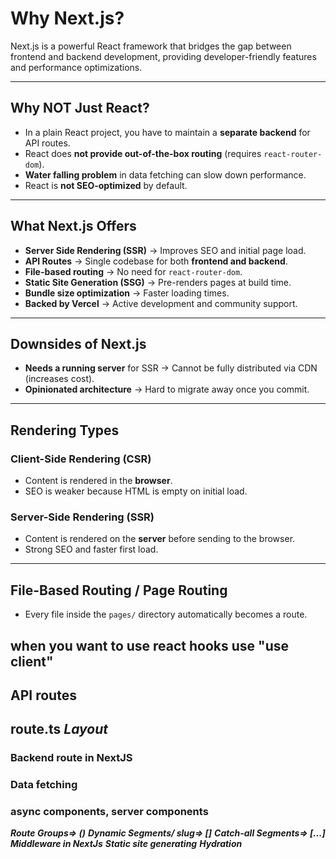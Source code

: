 # Why Next.js?

Next.js is a powerful React framework that bridges the gap between frontend and backend development, providing developer-friendly features and performance optimizations.

---

## Why NOT Just React?

- In a plain React project, you have to maintain a **separate backend** for API routes.
- React does **not provide out-of-the-box routing** (requires `react-router-dom`).
- **Water falling problem** in data fetching can slow down performance.
- React is **not SEO-optimized** by default.

---

## What Next.js Offers

- **Server Side Rendering (SSR)** → Improves SEO and initial page load.
- **API Routes** → Single codebase for both **frontend and backend**.
- **File-based routing** → No need for `react-router-dom`.
- **Static Site Generation (SSG)** → Pre-renders pages at build time.
- **Bundle size optimization** → Faster loading times.
- **Backed by Vercel** → Active development and community support.

---

## Downsides of Next.js

- **Needs a running server** for SSR → Cannot be fully distributed via CDN (increases cost).
- **Opinionated architecture** → Hard to migrate away once you commit.

---

## Rendering Types

### Client-Side Rendering (CSR)
- Content is rendered in the **browser**.
- SEO is weaker because HTML is empty on initial load.

### Server-Side Rendering (SSR)
- Content is rendered on the **server** before sending to the browser.
- Strong SEO and faster first load.

---

## File-Based Routing / Page Routing

- Every file inside the `pages/` directory automatically becomes a route.

##  when you want to use react hooks use "use client"

## API routes

route.ts
***Layout***
---
### Backend route in NextJS
### Data fetching
### async components, server components 

***Route Groups=> ()***
***Dynamic Segments/ slug=> []***
***Catch-all Segments=> [...]***
***Middleware in NextJs***
***Static site generating***
***Hydration***
